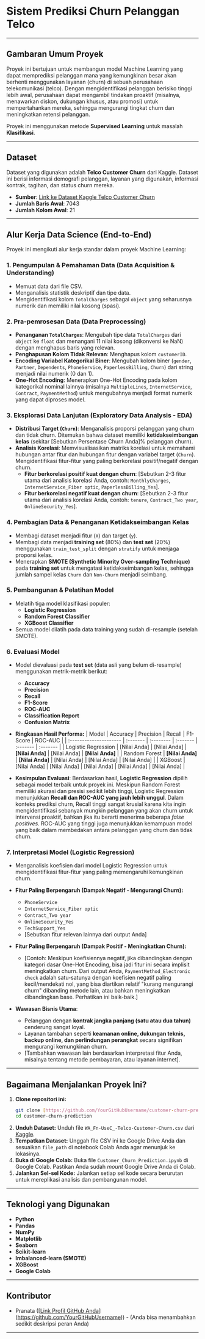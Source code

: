 # Sistem Prediksi Churn Pelanggan Telco

---

## Gambaran Umum Proyek

Proyek ini bertujuan untuk membangun model Machine Learning yang dapat memprediksi pelanggan mana yang kemungkinan besar akan berhenti menggunakan layanan (churn) di sebuah perusahaan telekomunikasi (telco). Dengan mengidentifikasi pelanggan berisiko tinggi lebih awal, perusahaan dapat mengambil tindakan proaktif (misalnya, menawarkan diskon, dukungan khusus, atau promosi) untuk mempertahankan mereka, sehingga mengurangi tingkat churn dan meningkatkan retensi pelanggan.

Proyek ini menggunakan metode **Supervised Learning** untuk masalah **Klasifikasi**.

---

## Dataset

Dataset yang digunakan adalah **Telco Customer Churn** dari Kaggle. Dataset ini berisi informasi demografi pelanggan, layanan yang digunakan, informasi kontrak, tagihan, dan status churn mereka.

* **Sumber**: [Link ke Dataset Kaggle Telco Customer Churn](https://www.kaggle.com/datasets/blastchar/telco-customer-churn)
* **Jumlah Baris Awal**: 7043
* **Jumlah Kolom Awal**: 21

---

## Alur Kerja Data Science (End-to-End)

Proyek ini mengikuti alur kerja standar dalam proyek Machine Learning:

### 1. Pengumpulan & Pemahaman Data (Data Acquisition & Understanding)
* Memuat data dari file CSV.
* Menganalisis statistik deskriptif dan tipe data.
* Mengidentifikasi kolom `TotalCharges` sebagai `object` yang seharusnya numerik dan memiliki nilai kosong (spasi).

### 2. Pra-pemrosesan Data (Data Preprocessing)
* **Penanganan `TotalCharges`**: Mengubah tipe data `TotalCharges` dari `object` ke `float` dan menangani 11 nilai kosong (dikonversi ke NaN) dengan menghapus baris yang relevan.
* **Penghapusan Kolom Tidak Relevan**: Menghapus kolom `customerID`.
* **Encoding Variabel Kategorikal Biner**: Mengubah kolom biner (`gender`, `Partner`, `Dependents`, `PhoneService`, `PaperlessBilling`, `Churn`) dari string menjadi nilai numerik (0 dan 1).
* **One-Hot Encoding**: Menerapkan One-Hot Encoding pada kolom kategorikal nominal lainnya (misalnya `MultipleLines`, `InternetService`, `Contract`, `PaymentMethod`) untuk mengubahnya menjadi format numerik yang dapat diproses model.

### 3. Eksplorasi Data Lanjutan (Exploratory Data Analysis - EDA)
* **Distribusi Target (`Churn`)**: Menganalisis proporsi pelanggan yang churn dan tidak churn. Ditemukan bahwa dataset memiliki **ketidakseimbangan kelas** (sekitar [Sebutkan Persentase Churn Anda]% pelanggan churn).
* **Analisis Korelasi**: Memvisualisasikan matriks korelasi untuk memahami hubungan antar fitur dan hubungan fitur dengan variabel target (`Churn`). Mengidentifikasi fitur-fitur yang paling berkorelasi positif/negatif dengan churn.
    * **Fitur berkorelasi positif kuat dengan churn**: [Sebutkan 2-3 fitur utama dari analisis korelasi Anda, contoh: `MonthlyCharges`, `InternetService_Fiber optic`, `PaperlessBilling_Yes`].
    * **Fitur berkorelasi negatif kuat dengan churn**: [Sebutkan 2-3 fitur utama dari analisis korelasi Anda, contoh: `tenure`, `Contract_Two year`, `OnlineSecurity_Yes`].

### 4. Pembagian Data & Penanganan Ketidakseimbangan Kelas
* Membagi dataset menjadi fitur (`X`) dan target (`y`).
* Membagi data menjadi **training set** (80%) dan **test set** (20%) menggunakan `train_test_split` dengan `stratify` untuk menjaga proporsi kelas.
* Menerapkan **SMOTE (Synthetic Minority Over-sampling Technique)** pada **training set** untuk mengatasi ketidakseimbangan kelas, sehingga jumlah sampel kelas `Churn` dan `Non-Churn` menjadi seimbang.

### 5. Pembangunan & Pelatihan Model
* Melatih tiga model klasifikasi populer:
    * **Logistic Regression**
    * **Random Forest Classifier**
    * **XGBoost Classifier**
* Semua model dilatih pada data training yang sudah di-resample (setelah SMOTE).

### 6. Evaluasi Model
* Model dievaluasi pada **test set** (data asli yang belum di-resample) menggunakan metrik-metrik berikut:
    * **Accuracy**
    * **Precision**
    * **Recall**
    * **F1-Score**
    * **ROC-AUC**
    * **Classification Report**
    * **Confusion Matrix**

* **Ringkasan Hasil Performa:**
    | Model                  | Accuracy | Precision | Recall   | F1-Score | ROC-AUC  |
    | :--------------------- | :------- | :-------- | :------- | :------- | :------- |
    | Logistic Regression    | [Nilai Anda] | [Nilai Anda]  | **[Nilai Anda]** | [Nilai Anda] | **[Nilai Anda]** |
    | Random Forest          | **[Nilai Anda]** | **[Nilai Anda]** | [Nilai Anda] | [Nilai Anda] | [Nilai Anda] |
    | XGBoost                | [Nilai Anda] | [Nilai Anda]  | [Nilai Anda] | [Nilai Anda] | [Nilai Anda] |

* **Kesimpulan Evaluasi**:
    Berdasarkan hasil, **Logistic Regression** dipilih sebagai model terbaik untuk proyek ini. Meskipun Random Forest memiliki akurasi dan presisi sedikit lebih tinggi, Logistic Regression menunjukkan **Recall dan ROC-AUC yang jauh lebih unggul**. Dalam konteks prediksi churn, Recall tinggi sangat krusial karena kita ingin mengidentifikasi sebanyak mungkin pelanggan yang akan churn untuk intervensi proaktif, bahkan jika itu berarti menerima beberapa *false positives*. ROC-AUC yang tinggi juga menunjukkan kemampuan model yang baik dalam membedakan antara pelanggan yang churn dan tidak churn.

### 7. Interpretasi Model (Logistic Regression)
* Menganalisis koefisien dari model Logistic Regression untuk mengidentifikasi fitur-fitur yang paling memengaruhi kemungkinan churn.

* **Fitur Paling Berpengaruh (Dampak Negatif - Mengurangi Churn):**
    * `PhoneService`
    * `InternetService_Fiber optic`
    * `Contract_Two year`
    * `OnlineSecurity_Yes`
    * `TechSupport_Yes`
    * [Sebutkan fitur relevan lainnya dari output Anda]

* **Fitur Paling Berpengaruh (Dampak Positif - Meningkatkan Churn):**
    * [Contoh: Meskipun koefisiennya negatif, jika dibandingkan dengan kategori dasar One-Hot Encoding, bisa jadi fitur ini secara implisit meningkatkan churn. Dari output Anda, `PaymentMethod_Electronic check` adalah satu-satunya dengan koefisien negatif paling kecil/mendekati nol, yang bisa diartikan relatif "kurang mengurangi churn" dibanding metode lain, atau bahkan meningkatkan dibandingkan base. Perhatikan ini baik-baik.]

* **Wawasan Bisnis Utama**:
    * Pelanggan dengan **kontrak jangka panjang (satu atau dua tahun)** cenderung sangat loyal.
    * Layanan tambahan seperti **keamanan online, dukungan teknis, backup online, dan perlindungan perangkat** secara signifikan mengurangi kemungkinan churn.
    * [Tambahkan wawasan lain berdasarkan interpretasi fitur Anda, misalnya tentang metode pembayaran, atau layanan internet].

---

## Bagaimana Menjalankan Proyek Ini?

1.  **Clone repositori ini:**
    ```bash
    git clone [https://github.com/YourGitHubUsername/customer-churn-prediction.git](https://github.com/YourGitHubUsername/customer-churn-prediction.git)
    cd customer-churn-prediction
    ```
2.  **Unduh Dataset:**
    Unduh file `WA_Fn-UseC_-Telco-Customer-Churn.csv` dari [Kaggle](https://www.kaggle.com/datasets/blastchar/telco-customer-churn).
3.  **Tempatkan Dataset:**
    Unggah file CSV ini ke Google Drive Anda dan sesuaikan `file_path` di notebook Colab Anda agar menunjuk ke lokasinya.
4.  **Buka di Google Colab:**
    Buka file `Customer_Churn_Prediction.ipynb` di Google Colab. Pastikan Anda sudah *mount* Google Drive Anda di Colab.
5.  **Jalankan Sel-sel Kode:**
    Jalankan setiap sel kode secara berurutan untuk mereplikasi analisis dan pembangunan model.

---

## Teknologi yang Digunakan

* **Python**
* **Pandas**
* **NumPy**
* **Matplotlib**
* **Seaborn**
* **Scikit-learn**
* **Imbalanced-learn (SMOTE)**
* **XGBoost**
* **Google Colab**

---

## Kontributor

* Pranata ([[Link Profil GitHub Anda](https://github.com/PranataGM)](https://github.com/YourGitHubUsername)) - (Anda bisa menambahkan sedikit deskripsi peran Anda)

---
